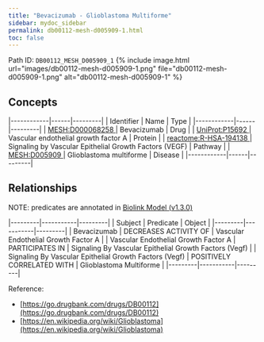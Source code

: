 ```yaml
---
title: "Bevacizumab - Glioblastoma Multiforme"
sidebar: mydoc_sidebar
permalink: db00112-mesh-d005909-1.html
toc: false 
---
```



Path ID: `DB00112_MESH_D005909_1`
{% include image.html url="images/db00112-mesh-d005909-1.png" file="db00112-mesh-d005909-1.png" alt="db00112-mesh-d005909-1" %}

## Concepts

|------------|------|---------|
| Identifier | Name | Type    |
|------------|------|---------|
| <a href="https://identifiers.org/MESH:D000068258">MESH:D000068258 </a> | Bevacizumab | Drug |
| <a href="https://identifiers.org/UniProt:P15692">UniProt:P15692 </a> | Vascular endothelial growth factor A | Protein |
| <a href="https://identifiers.org/reactome:R-HSA-194138">reactome:R-HSA-194138 </a> | Signaling by Vascular Epithelial Growth Factors (VEGF) | Pathway |
| <a href="https://identifiers.org/MESH:D005909">MESH:D005909 </a> | Glioblastoma multiforme | Disease |
|------------|------|---------|

## Relationships


NOTE: predicates are annotated in <a href="https://github.com/biolink/biolink-model/releases/tag/v1.3.0">Biolink Model (v1.3.0)</a>

|---------|-----------|---------|
| Subject | Predicate | Object  |
|---------|-----------|---------|
| Bevacizumab | DECREASES ACTIVITY OF | Vascular Endothelial Growth Factor A |
| Vascular Endothelial Growth Factor A | PARTICIPATES IN | Signaling By Vascular Epithelial Growth Factors (Vegf) |
| Signaling By Vascular Epithelial Growth Factors (Vegf) | POSITIVELY CORRELATED WITH | Glioblastoma Multiforme |
|---------|-----------|---------|

Reference: 
  - [https://go.drugbank.com/drugs/DB00112](https://go.drugbank.com/drugs/DB00112)
  - [https://en.wikipedia.org/wiki/Glioblastoma](https://en.wikipedia.org/wiki/Glioblastoma)
